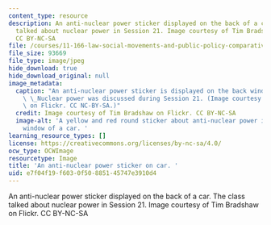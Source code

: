 ```yaml
---
content_type: resource
description: An anti-nuclear power sticker displayed on the back of a car. The class
  talked about nuclear power in Session 21. Image courtesy of Tim Bradshaw on Flickr.
  CC BY-NC-SA
file: /courses/11-166-law-social-movements-and-public-policy-comparative-and-international-experience-spring-2012/e7f04f19f6030f50885145747e3910d4_11-166s12.jpg
file_size: 93669
file_type: image/jpeg
hide_download: true
hide_download_original: null
image_metadata:
  caption: "An anti-nuclear power sticker is displayed on the back window of a car.\
    \ \_Nuclear power was discussed during Session 21. (Image courtesy of [Tim Bradshaw](http://www.flickr.com/photos/18353284@N00/2176583334/in/photolist-4jkyoS-4tAoh3-4ABD2n-4ABUmk-4AFTWS-4AG4TW-4AG5c5-4AG5Bw-4EknCS-4EkNto-4EQi5s-4NBPco-4UXo24-554MRb-555zYU-5cbbmP-6zPSBe-6P4VDo-6P4Wdb-6P4Xcu-6SfPEn-77upPi-77yjFy-79iYHs-7n5ZZr-7n612Z-7n61p6-7n9Tw3-7n9Tyb-7n9TzL-7n9THf-7n9TKd-7n9TMw-7n9TPm-7n9TRL-7n9TTs-7n9TX5-asDZBm-asAkGz-asCXJq-asCWHd-asCWgN-asAhYV-asAmdr-asCU75-asAh5c-9CwMze-9CzLm5-9CzNaY-9CwSZa-9CwTda)\
    \ on Flickr. CC NC-BY-SA.)"
  credit: Image courtesy of Tim Bradshaw on Flickr. CC BY-NC-SA
  image-alt: 'A yellow and red round sticker about anti-nuclear power is on the back
    window of a car. '
learning_resource_types: []
license: https://creativecommons.org/licenses/by-nc-sa/4.0/
ocw_type: OCWImage
resourcetype: Image
title: 'An anti-nuclear power sticker on car. '
uid: e7f04f19-f603-0f50-8851-45747e3910d4
---
```

An anti-nuclear power sticker displayed on the back of a car. The class talked about nuclear power in Session 21. Image courtesy of Tim Bradshaw on Flickr. CC BY-NC-SA